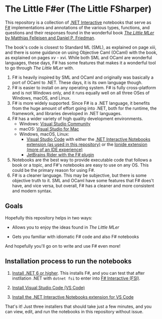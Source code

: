 # The Little F#er (The Little FSharper)

This repository is a collection of [.NET Interactive](https://github.com/dotnet/interactive) notebooks that serve as [F#](https://fsharp.org/) implementations and annotations of the various types, functions, and questions and their responses found in the wonderful book [*The Little MLer* by Matthias Felleisen and Daniel P. Friedman](https://mitpress.mit.edu/9780262561143/the-little-mler/).

The book's code is closest to Standard ML (SML), as explained on page xiii, and there is some guidance on using Objective Caml (OCaml) with the book, as explained on pages xv - xvi. While both SML and OCaml are wonderful languages, these days, F# has some features that makes it a wonderful tool to go through *The Little MLer* with.

1. F# is heavily inspired by SML and OCaml and originally was basically a port of OCaml to .NET. These days, it is its own language though.
2. F# is easier to install on any operating system. F# is fully cross-platform and is not Windows only, and it runs equally well on all three OSes of Windows, macOS, and Linux.
3. F# is more widely supported. Since F# is a .NET language, it benefits from the huge amount of effort going into .NET, both for the runtime, the framework, and libraries developed in .NET languages.
4. F# has a wider variety of high quality development environments.
    * Windows: [Visual Studio Community](https://visualstudio.microsoft.com/vs/community/)
    * macOS: [Visual Studio for Mac](https://visualstudio.microsoft.com/vs/mac/)
    * Windows, macOS, Linux:
        * [Visual Studio Code](https://code.visualstudio.com/) with either the [.NET Interactive Notebooks extension (as used in this repository)](https://marketplace.visualstudio.com/items?itemName=ms-dotnettools.dotnet-interactive-vscode) or the [Ionide extension (more of an IDE experience)](https://marketplace.visualstudio.com/items?itemName=Ionide.Ionide-fsharp)
        * [JetBrains Rider with the F# plugin](https://www.jetbrains.com/help/rider/F_Sharp.html)
5. Notebooks are the best way to provide executable code that follows a book or a topic, and F#'s notebooks are easy to use on any OS. This could be the primary reason for using F#.
6. F# is a cleaner language. This may be subjective, but there is some objective truth to it. SML and OCaml have some features that F# does't have, and vice versa, but overall, F# has a cleaner and more consistent and modern syntax.

## Goals

Hopefully this repository helps in two ways:

* Allows you to enjoy the ideas found in *The Little MLer*

* Gets you familiar with idiomatic F# code and also F# notebooks

And hopefully you'll go on to write and use F# even more!

## Installation process to run the notebooks

1. [Install .NET 6 or higher](https://dotnet.microsoft.com/en-us/learn/dotnet/hello-world-tutorial/install). This installs F#, and you can test that after instllation .NET with `dotnet fsi` to enter into [F# Interactive (FSI)](https://docs.microsoft.com/en-us/dotnet/fsharp/tools/fsharp-interactive/).

2. [Install Visual Studio Code (VS Code)](https://code.visualstudio.com/)

3. [Install the .NET Interactive Notebooks extension for VS Code](https://marketplace.visualstudio.com/items?itemName=ms-dotnettools.dotnet-interactive-vscode)

That's it! Just three installers that should take just a few minutes, and you can view, edit, and run the notebooks in this repository without issue.
